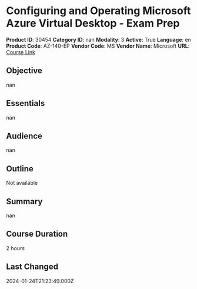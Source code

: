 # Configuring and Operating Microsoft Azure Virtual Desktop - Exam Prep

**Product ID**: 30454
**Category ID**: nan
**Modality**: 3
**Active**: True
**Language**: en
**Product Code**: AZ-140-EP
**Vendor Code**: MS
**Vendor Name**: Microsoft
**URL**: [Course Link](https://www.fastlaneus.com/course/microsoft-az-140-ep)

## Objective
nan

## Essentials
nan

## Audience
nan

## Outline
Not available

## Summary
nan

## Course Duration
2 hours

## Last Changed
2024-01-24T21:23:49.000Z
